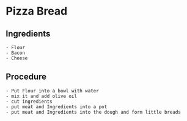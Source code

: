 # Pizza Bread 

## Ingredients

    - Flour
    - Bacon
    - Cheese
    
   
## Procedure

    - Put Flour into a bowl with water
    - mix it and add olive oil
    - cut ingredients 
    - put meat and Ingredients into a pot
    - put meat and Ingredients into the dough and form little breads